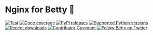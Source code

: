 # Nginx for Betty 👵

[![Test](https://github.com/bartfeenstra/betty_nginx/actions/workflows/test.yml/badge.svg?branch=0.1.x)](https://github.com/bartfeenstra/betty_nginx/actions/workflows/test.yml) [![Code coverage](https://codecov.io/gh/bartfeenstra/betty_nginx/branch/0.1.x/graph/badge.svg)](https://codecov.io/gh/bartfeenstra/betty_nginx) [![PyPI releases](https://badge.fury.io/py/betty_nginx.svg)](https://pypi.org/project/betty_nginx/) [![Supported Python versions](https://img.shields.io/pypi/pyversions/betty_nginx.svg?logo=python&logoColor=FBE072)](https://pypi.org/project/betty_nginx/) [![Recent downloads](https://img.shields.io/pypi/dm/betty_nginx.svg)](https://pypi.org/project/betty_nginx/) [![Contributor Covenant](https://img.shields.io/badge/Contributor%20Covenant-2.1-4baaaa.svg)](CODE_OF_CONDUCT.md)  [![Follow Betty on Twitter](https://img.shields.io/twitter/follow/Betty_Project.svg?label=Betty_Project&style=flat&logo=twitter&logoColor=4FADFF)](https://twitter.com/Betty_Project)

